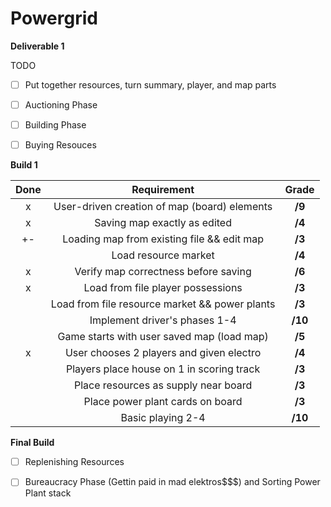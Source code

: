 # Powergrid
**Deliverable 1** 

TODO
- [ ] Put together resources, turn summary, player, and map parts
- [ ] Auctioning Phase
- [ ] Building Phase
- [ ] Buying Resouces



**Build 1**

|Done| Requirement | Grade |
|:-:| :-------------: |:-------------:|
| x| User-driven creation of map (board) elements | **/9** |
| x| Saving map exactly as edited      | **/4** |
|+-| Loading map from existing file && edit map | **/3** |
| | Load resource market | **/4** |
| x| Verify map correctness before saving | **/6** |
| x| Load from file player possessions | **/3** |
| | Load from file resource market && power plants | **/3** |
| | Implement driver's phases 1-4 | **/10** |
| | Game starts with user saved map (load map) | **/5** |
| x| User chooses 2 players and given electro | **/4** |
| | Players place house on 1 in scoring track  | **/3** |
| | Place resources as supply near board | **/3** |
| | Place power plant cards on board | **/3** |
| | Basic playing 2-4 | **/10** |



**Final Build**
- [ ] Replenishing Resources
- [ ] Bureaucracy Phase (Gettin paid in mad elektros$$$) and Sorting Power Plant stack



